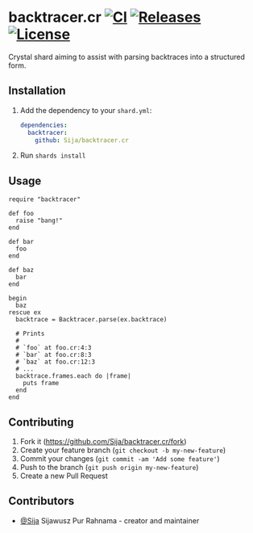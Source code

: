 # backtracer.cr [![CI](https://github.com/Sija/backtracer.cr/actions/workflows/ci.yml/badge.svg)](https://github.com/Sija/backtracer.cr/actions/workflows/ci.yml) [![Releases](https://img.shields.io/github/release/Sija/backtracer.cr.svg)](https://github.com/Sija/backtracer.cr/releases) [![License](https://img.shields.io/github/license/Sija/backtracer.cr.svg)](https://github.com/Sija/backtracer.cr/blob/master/LICENSE)

Crystal shard aiming to assist with parsing backtraces into a structured form.

## Installation

1. Add the dependency to your `shard.yml`:

   ```yaml
   dependencies:
     backtracer:
       github: Sija/backtracer.cr
   ```

2. Run `shards install`

## Usage

```crystal
require "backtracer"

def foo
  raise "bang!"
end

def bar
  foo
end

def baz
  bar
end

begin
  baz
rescue ex
  backtrace = Backtracer.parse(ex.backtrace)

  # Prints
  #
  # `foo` at foo.cr:4:3
  # `bar` at foo.cr:8:3
  # `baz` at foo.cr:12:3
  # ...
  backtrace.frames.each do |frame|
    puts frame
  end
end
```

## Contributing

1. Fork it (<https://github.com/Sija/backtracer.cr/fork>)
2. Create your feature branch (`git checkout -b my-new-feature`)
3. Commit your changes (`git commit -am 'Add some feature'`)
4. Push to the branch (`git push origin my-new-feature`)
5. Create a new Pull Request

## Contributors

- [@Sija](https://github.com/Sija) Sijawusz Pur Rahnama - creator and maintainer
